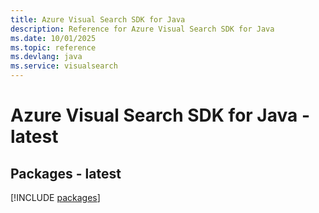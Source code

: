 ```yaml
---
title: Azure Visual Search SDK for Java
description: Reference for Azure Visual Search SDK for Java
ms.date: 10/01/2025
ms.topic: reference
ms.devlang: java
ms.service: visualsearch
---
```

# Azure Visual Search SDK for Java - latest
## Packages - latest
[!INCLUDE [packages](visual-search-index.md)]
